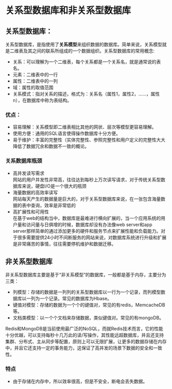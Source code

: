 # 关系型数据库和非关系型数据库
## 关系型数据库：
关系型数据库，是指使用了**关系模型**来组织数据的数据库。简单来说，关系模型就是二维表及其之间的联系所组成的一个数据组织。关系型数据库的常用概念:
* 关系：可以理解为一个二维表，每个关系都是一个关系名，就是通常说的表名。
* 元素：二维表中的一行
* 属性：二维表中的一列
* 域：属性的取值范围
* 关系模式：指对关系的描述，格式为：关系名（属性1，属性2，......，属性n），在数据库中称为表结构。

### 优点：
* 容易理解：关系模型即二维表相比其他的网状、层次等模型更容易理解。
* 使用方便：通用的SQL语言使得操作数据库十分方便。
* 易于维护：丰富的完整性（实体完整性、参照完整性和用户定义的完整性大大降低了数据冗余和数据不一致的概论。

### 关系数据库瓶颈
* 高并发读写需求<br>
网站的用户并发性非常高，往往达到每秒上万次读写请求，对于传统关系型数据库来说，硬盘I/O是一个很大的瓶颈
* 海量数据的高效率读写<br>
网站每天产生的数据量是巨大的，对于关系型数据库来说，在一张包含海量数据的表中查询，效率是非常低的
* 高扩展性和可用性<br>
在基于web的结构当中，数据库是最难进行横向扩展的，当一个应用系统的用户量和访问量与日俱增的时候，数据库却没有办法像web server和app server那样简单的通过添加更多的硬件和服务节点来扩展性能和负载能力。对于很多需要提供24小时不间断服务的网站来说，对数据库系统进行升级和扩展是非常痛苦的事情，往往需要停机维护和数据迁移。

## 非关系型数据库
非关系型数据库主要是基于“非关系模型”的数据库，一般都是基于内存，主要分为三类：
* 列模型：存储的数据是一列列的关系型数据库以一行为一个记录，而列模型数据库以一列为一个记录。常见的数据库为Hbase。
* 键值对模型：存储的数据为一个个的键值对，常见的有redis，MemcacheDB等。
* 文档类模型：以一个个文档来存储数据，类似键值对。常见的有mongoDB。

Redis和MongoDB是当前使用最广泛的NoSQL，而就Redis技术而言，它的性能十分优越，可以支持每秒十几万此的读/写操作，其性能远超数据库，并且还支持集群、分布式、主从同步等配置，原则上可以无限扩展，让更多的数据存储在内存中，并且它还支持一定的事务能力，这保证了高并发的场景下数据的安全和一致性。
### 特点
* 由于存储在内存中，所以效率很高，但是不安全，断电会丢失数据。